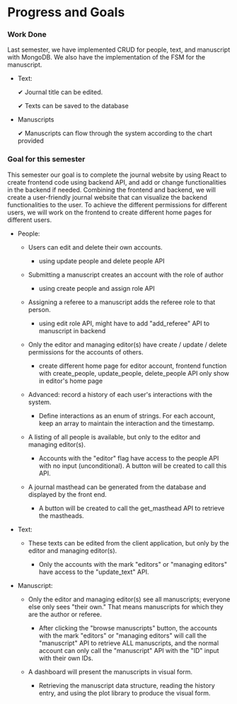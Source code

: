 # Progress and Goals

### Work Done

Last semester, we have implemented CRUD for people, text, and manuscript with MongoDB. We also have the implementation of the FSM for the manuscript. 


- Text:

  ✔  Journal title can be edited.

  ✔ Texts can be saved to the database

- Manuscripts

  ✔ Manuscripts can flow through the system according to the chart provided


### Goal for this semester  

This semester our goal is to complete the journal website by using React to create frontend code using backend API, and add or change functionalities in the backend if needed. Combining the frontend and backend, we will create a user-friendly journal website that can visualize the backend functionalities to the user. To achieve the different permissions for different users, we will work on the frontend to create different home pages for different users.


- People:  

  - Users can edit and delete their own accounts.  
      - using update people and delete people API  

  - Submitting a manuscript creates an account with the role of author  
      - using create people and assign role API  

  - Assigning a referee to a manuscript adds the referee role to that person.
      - using edit role API, might have to add "add_referee" API to manuscript in backend  

  - Only the editor and managing editor(s) have create / update / delete permissions for the accounts of others.  
      - create different home page for editor account, frontend function with create_people, update_people, delete_people API only show in editor's home page  


  - Advanced: record a history of each user's interactions with the system.
  
      - Define interactions as an enum of strings. For each account, keep an array to maintain the interaction and the timestamp. 

  - A listing of all people is available, but only to the editor and managing editor(s).  

    - Accounts with the "editor" flag have access to the people API with no input (unconditional). A button will be created to call this API.
      
  - A journal masthead can be generated from the database and displayed by the front end.

    - A button will be created to call the get_masthead API to retrieve the mastheads.

- Text:  

  -  These texts can be edited from the client application, but only by the editor and managing editor(s).
    
      - Only the accounts with the mark "editors" or "managing editors" have access to the "update_text" API.

- Manuscript:  

  - Only the editor and managing editor(s) see all manuscripts; everyone else only sees "their own." That means manuscripts for which they are the author or referee.
 
    - After clicking the "browse manuscripts" button, the accounts with the mark "editors" or "managing editors" will call the "manuscript" API to retrieve ALL manuscripts, and the normal account can only call the "manuscript" API with the "ID" input with their own IDs.

  - A dashboard will present the manuscripts in visual form.
    - Retrieving the manuscript data structure, reading the history entry, and using the plot library to produce the visual form.

